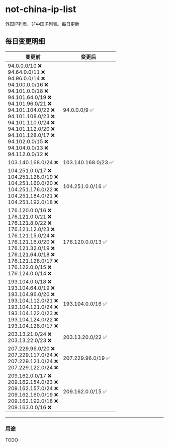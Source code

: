 # not-china-ip-list
外国IP列表、非中国IP列表。每日更新

每日变更明细
--------------------
|  变更前   | 变更后 |
|  ----  | ----  |
|  94.0.0.0/10 :x: <br> 94.64.0.0/11 :x: <br> 94.96.0.0/14 :x: <br> 94.100.0.0/16 :x: <br> 94.101.0.0/18 :x: <br> 94.101.64.0/19 :x: <br> 94.101.96.0/21 :x: <br> 94.101.104.0/22 :x: <br> 94.101.108.0/23 :x: <br> 94.101.110.0/24 :x: <br> 94.101.112.0/20 :x: <br> 94.101.128.0/17 :x: <br> 94.102.0.0/15 :x: <br> 94.104.0.0/13 :x: <br> 94.112.0.0/12 :x: <br> | 94.0.0.0/9 :white_check_mark: | 
|  103.140.168.0/24 :x:  | 103.140.168.0/23 :white_check_mark: | 
|  104.251.0.0/17 :x: <br> 104.251.128.0/19 :x: <br> 104.251.160.0/20 :x: <br> 104.251.176.0/22 :x: <br> 104.251.184.0/21 :x: <br> 104.251.192.0/18 :x: <br> | 104.251.0.0/16 :white_check_mark: | 
|  176.120.0.0/16 :x: <br> 176.121.0.0/21 :x: <br> 176.121.8.0/22 :x: <br> 176.121.12.0/23 :x: <br> 176.121.15.0/24 :x: <br> 176.121.16.0/20 :x: <br> 176.121.32.0/19 :x: <br> 176.121.64.0/18 :x: <br> 176.121.128.0/17 :x: <br> 176.122.0.0/15 :x: <br> 176.124.0.0/14 :x: <br> | 176.120.0.0/13 :white_check_mark: | 
|  193.104.0.0/18 :x: <br> 193.104.64.0/19 :x: <br> 193.104.96.0/20 :x: <br> 193.104.112.0/21 :x: <br> 193.104.121.0/24 :x: <br> 193.104.122.0/23 :x: <br> 193.104.124.0/22 :x: <br> 193.104.128.0/17 :x: <br> | 193.104.0.0/16 :white_check_mark: | 
|  203.13.21.0/24 :x: <br> 203.13.22.0/23 :x: <br> | 203.13.20.0/22 :white_check_mark: | 
|  207.229.96.0/20 :x: <br> 207.229.117.0/24 :x: <br> 207.229.121.0/24 :x: <br> 207.229.122.0/24 :x: <br> | 207.229.96.0/19 :white_check_mark: | 
|  209.162.0.0/17 :x: <br> 209.162.154.0/23 :x: <br> 209.162.157.0/24 :x: <br> 209.162.160.0/19 :x: <br> 209.162.192.0/18 :x: <br> 209.163.0.0/16 :x: <br> | 209.162.0.0/15 :white_check_mark: | 

--------------------
### 用途
TODO
